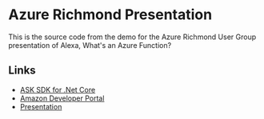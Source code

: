 # Azure Richmond Presentation

This is the source code from the demo for the Azure Richmond User Group presentation of Alexa, What's an Azure Function?

## Links

* [ASK SDK for .Net Core](https://github.com/captechconsulting/alexa-skills-kit-sdk-for-dot-net)
* [Amazon Developer Portal](https://developer.amazon.com)
* [Presentation](Alexa%20Azure%20Function.pptx)